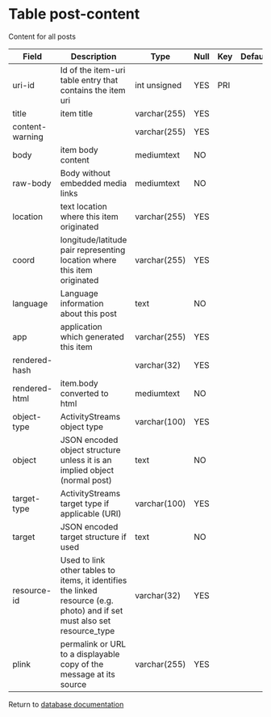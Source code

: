 Table post-content
===========
Content for all posts

| Field | Description | Type | Null | Key | Default | Extra |
| ----- | ----------- | ---- | ---- | --- | ------- | ----- |
| uri-id | Id of the item-uri table entry that contains the item uri | int unsigned | YES | PRI |  |  |    
| title | item title | varchar(255) | YES |  |  |  |    
| content-warning |  | varchar(255) | YES |  |  |  |    
| body | item body content | mediumtext | NO |  |  |  |    
| raw-body | Body without embedded media links | mediumtext | NO |  |  |  |    
| location | text location where this item originated | varchar(255) | YES |  |  |  |    
| coord | longitude/latitude pair representing location where this item originated | varchar(255) | YES |  |  |  |    
| language | Language information about this post | text | NO |  |  |  |    
| app | application which generated this item | varchar(255) | YES |  |  |  |    
| rendered-hash |  | varchar(32) | YES |  |  |  |    
| rendered-html | item.body converted to html | mediumtext | NO |  |  |  |    
| object-type | ActivityStreams object type | varchar(100) | YES |  |  |  |    
| object | JSON encoded object structure unless it is an implied object (normal post) | text | NO |  |  |  |    
| target-type | ActivityStreams target type if applicable (URI) | varchar(100) | YES |  |  |  |    
| target | JSON encoded target structure if used | text | NO |  |  |  |    
| resource-id | Used to link other tables to items, it identifies the linked resource (e.g. photo) and if set must also set resource_type | varchar(32) | YES |  |  |  |    
| plink | permalink or URL to a displayable copy of the message at its source | varchar(255) | YES |  |  |  |    

Return to [database documentation](help/database)
